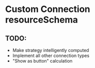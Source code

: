 # Custom Connection resourceSchema

## TODO:

- Make strategy intelligently computed
- Implement all other connection types
- "Show as button" calculation
